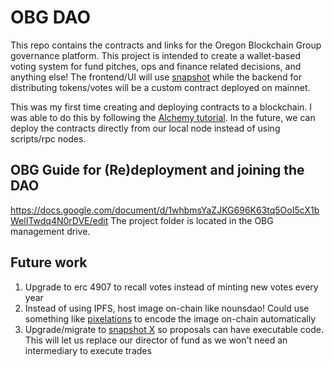 # OBG DAO
This repo contains the contracts and links for the Oregon Blockchain Group governance platform. This project is intended to create a wallet-based voting system for fund pitches, ops and finance related decisions, and anything else! The frontend/UI will use [snapshot](https://snapshot.org/#/) while the backend for distributing tokens/votes will be a custom contract deployed on mainnet. 

This was my first time creating and deploying contracts to a blockchain. I was able to do this by following the [Alchemy tutorial](https://docs.alchemy.com/docs/how-to-create-an-nft). In the future, we can deploy the contracts directly from our local node instead of using scripts/rpc nodes. 

## OBG Guide for (Re)deployment and joining the DAO
https://docs.google.com/document/d/1whbmsYaZJKG696K63tq5OoI5cX1bWelITwdq4N0rDVE/edit 
The project folder is located in the OBG management drive. 

## Future work
1. Upgrade to erc 4907 to recall votes instead of minting new votes every year
2. Instead of using IPFS, host image on-chain like nounsdao! Could use something like [pixelations](https://pixelations.xyz/) to encode the image on-chain automatically
3. Upgrade/migrate to [snapshot X](https://docs.snapshotx.xyz/) so proposals can have executable code. This will let us replace our director of fund as we won't need an intermediary to execute trades 


